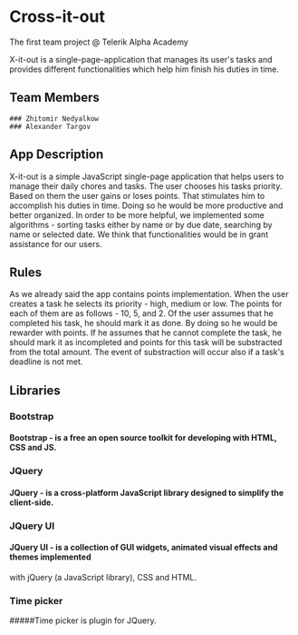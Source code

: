 # Cross-it-out
The first team project @ Telerik Alpha Academy

X-it-out is a single-page-application that manages its user's tasks and provides different
functionalities which help him finish his duties in time.

## Team Members
	### Zhitomir Nedyalkow
	### Alexander Targov

## App Description

X-it-out is a simple JavaScript single-page application that helps users to manage their
daily chores and tasks. The user chooses his tasks priority. Based on them the user gains
or loses points. That stimulates him to accomplish his duties in time. Doing so he would
be more productive and better organized.
In order to be more helpful, we implemented some algorithms - sorting tasks either by
name or by due date, searching by name or selected date. We think that functionalities
would be in grant assistance for our users.

## Rules

As we already said the app contains points implementation. When the user creates a task he
selects its priority - high, medium or low. The points for each of them are as follows - 10,
5, and 2. Of the user assumes that he completed his task, he should mark it as done. By doing
so he would be rewarder with points. If he assumes that he cannot complete the task, he should 
mark it as incompleted and points for this task will be substracted from the total amount. 
The event of substraction will occur also if a task's deadline is not met.


## Libraries

### Bootstrap

#### Bootstrap - is a free an open source toolkit for developing with HTML, CSS and JS.

### JQuery

#### JQuery - is a cross-platform JavaScript library designed to simplify the client-side.

### JQuery UI

#### JQuery UI - is a collection of GUI widgets, animated visual effects and themes implemented 
with jQuery (a JavaScript library), CSS and HTML.

### Time picker
 
#####Time picker is plugin for JQuery.

